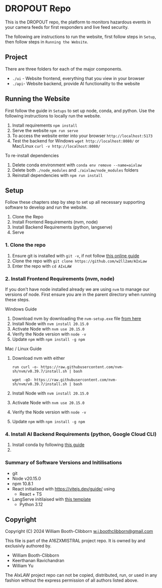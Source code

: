 # DROPOUT Repo

This is the DROPOUT repo, the platform to monitors hazardous events in your camera feeds for first responders and live feed security. 

The following are instructions to run the website, first follow steps in `Setup`, then follow steps in `Running the Website`.

## Project

There are three folders for each of the major components. 

* `./ui` - Website frontend, everything that you view in your browser
* `./api`- Website backend, provide AI functionality to the website

## Running the Website

First follow the guide in `Setups` to set up node, conda, and python. Use the following instructions to locally run the website.

1. Install requirements `npm install`
2. Serve the website `npm run serve`
3. To access the website enter into your browser `http://localhost:5173`
4. Test the backend for Windows `wget http://localhost:8080/` or Mac/Linux `curl -v http://localhost:8080/`

To re-install dependencies

1. Delete conda environment with `conda env remove --name=aixlaw`
2. Delete both `./node_modules` and `./aixlaw/node_modules` folders 
3. Reinstall dependencies with `npm run install`

## Setup 

Follow these chapters step by step to set up all necessary supporting software to develop and run the website.

1. Clone the Repo
2. Install Frontend Requirements (nvm, node)
3. Install Backend Requirements (python, langserve)
4. Serve

### 1. Clone the repo

1. Ensure git is installed with `git -v`, if not follow [this online guide](https://github.com/git-guides/install-git)
2. Clone the repo with `git clone https://github.com/w2ll2am/AIxLaw`
3. Enter the repo with `cd AIxLAW`

### 2. Install Frontend Requirements (nvm, node)

If you don't have node installed already we are using `nvm` to manage our versions of node. First ensure you are in the parent directory when running these steps. 

Windows Guide

1. Download nvm by downloading the `nvm-setup.exe` file [from here](https://github.com/coreybutler/nvm-windows/releases)
2. Install Node with `nvm install 20.15.0`
3. Activate Node with `nvm use 20.15.0`
4. Verify the Node version with `node -v`
5. Update `npm` with `npm install -g npm`

Mac / Linux Guide

1. Download nvm with either

    ```run curl -o- https://raw.githubusercontent.com/nvm-sh/nvm/v0.39.7/install.sh | bash```

    ```wget -qO- https://raw.githubusercontent.com/nvm-sh/nvm/v0.39.7/install.sh | bash```

2. Install Node with `nvm install 20.15.0`
3. Activate Node with `nvm use 20.15.0`
4. Verify the Node version with `node -v`
5. Update `npm` with `npm install -g npm`

### 4. Install AI Backend Requirements (python, Google Cloud CLI)

1. Install conda by following [this guide](https://conda.io/projects/conda/en/latest/user-guide/install/index.html)
2. 
### Summary of Software Versions and Initilisations

* git 
* Node v20.15.0
* npm 10.8.1
* React initialised with https://vitejs.dev/guide/ using 
    - React + TS
* LangServe initilaised with [this template](rag-google-cloud-vertexai-search)
    - Python 3.12

## Copyright

 Copyright (C) 2024 William Booth-Clibborn w.j.boothclibborn@gmail.com
 
 This file is part of the A16ZXMISTRAL project repo. It is owned by and exclusivly authored by.

 * William Booth-Clibborn
 * Keerthanan Ravichandran
 * William Yu
 
 The AIxLAW project repo can not be copied, distributed, run, or used in any fashion without the express permission of all authors listed above.
